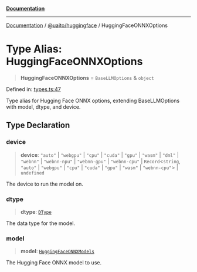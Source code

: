 [**Documentation**](../../../README.md)

***

[Documentation](../../../README.md) / [@uaito/huggingface](../README.md) / HuggingFaceONNXOptions

# Type Alias: HuggingFaceONNXOptions

> **HuggingFaceONNXOptions** = `BaseLLMOptions` & `object`

Defined in: [types.ts:47](https://github.com/elribonazo/uaito/blob/0785510d8ad92c6f9514ad770b3e81162500e4a0/packages/huggingFace/src/types.ts#L47)

Type alias for Hugging Face ONNX options, extending BaseLLMOptions with model, dtype, and device.

## Type Declaration

### device

> **device**: `"auto"` \| `"webgpu"` \| `"cpu"` \| `"cuda"` \| `"gpu"` \| `"wasm"` \| `"dml"` \| `"webnn"` \| `"webnn-npu"` \| `"webnn-gpu"` \| `"webnn-cpu"` \| `Record`\<`string`, `"auto"` \| `"webgpu"` \| `"cpu"` \| `"cuda"` \| `"gpu"` \| `"wasm"` \| `"webnn-cpu"`\> \| `undefined`

The device to run the model on.

### dtype

> **dtype**: [`DType`](DType.md)

The data type for the model.

### model

> **model**: [`HuggingFaceONNXModels`](../enumerations/HuggingFaceONNXModels.md)

The Hugging Face ONNX model to use.
